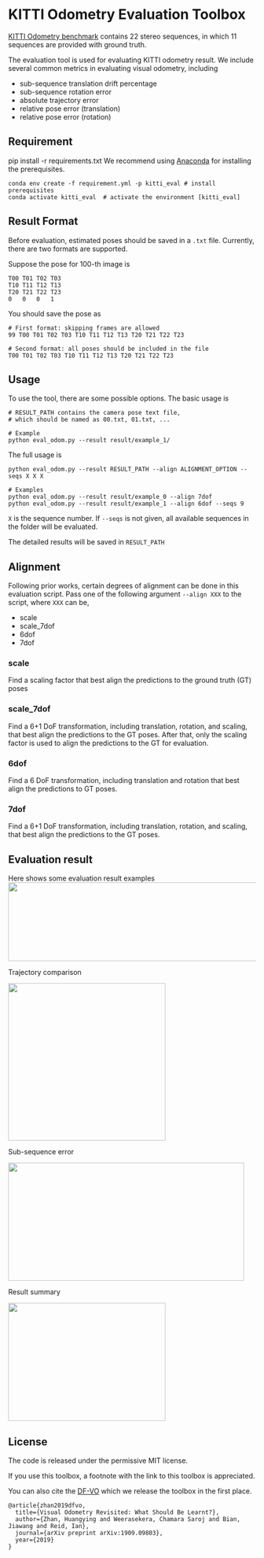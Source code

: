 # KITTI Odometry Evaluation Toolbox
[KITTI Odometry benchmark](http://www.cvlibs.net/datasets/kitti/eval_odometry.php) contains 22 stereo sequences, in which 11 sequences are provided with ground truth. 


The evaluation tool is used for evaluating KITTI odometry result.
We include several common metrics in evaluating visual odometry, including
* sub-sequence translation drift percentage
* sub-sequence rotation error 
* absolute trajectory error
* relative pose error (translation)
* relative pose error (rotation)

## Requirement
 pip install -r requirements.txt
We recommend using [Anaconda](https://www.anaconda.com/distribution/) for installing the prerequisites.

```
conda env create -f requirement.yml -p kitti_eval # install prerequisites
conda activate kitti_eval  # activate the environment [kitti_eval]
```

## Result Format
Before evaluation, estimated poses should be saved in a `.txt` file. 
Currently, there are two formats are supported.

Suppose the pose for 100-th image is 
```
T00 T01 T02 T03
T10 T11 T12 T13
T20 T21 T22 T23
0   0   0   1
```
You should save the pose as
```
# First format: skipping frames are allowed
99 T00 T01 T02 T03 T10 T11 T12 T13 T20 T21 T22 T23 

# Second format: all poses should be included in the file
T00 T01 T02 T03 T10 T11 T12 T13 T20 T21 T22 T23
```

## Usage
To use the tool, there are some possible options.
The basic usage is 
```
# RESULT_PATH contains the camera pose text file, 
# which should be named as 00.txt, 01.txt, ...

# Example
python eval_odom.py --result result/example_1/

```

The full usage is
```
python eval_odom.py --result RESULT_PATH --align ALIGNMENT_OPTION --seqs X X X

# Examples
python eval_odom.py --result result/example_0 --align 7dof
python eval_odom.py --result result/example_1 --align 6dof --seqs 9
```

`X` is the sequence number. If `--seqs` is not given, all available sequences in the folder will be evaluated.

The detailed results will be saved in `RESULT_PATH`

## Alignment
Following prior works, certain degrees of alignment can be done in this evaluation script. Pass one of the following argument `--align XXX` to the script, where `XXX` can be,
* scale
* scale_7dof
* 6dof
* 7dof

### scale
Find a scaling factor that best align the predictions to the ground truth (GT) poses

### scale_7dof
Find a 6+1 DoF transformation, including translation, rotation, and scaling, that best align the predictions to the GT poses.
After that, only the scaling factor is used to align the predictions to the GT for evaluation.

### 6dof
Find a 6 DoF transformation, including translation and rotation that best align the predictions to GT poses.

### 7dof
Find a 6+1 DoF transformation, including translation, rotation, and scaling, that best align the predictions to the GT poses.

## Evaluation result
Here shows some evaluation result examples
<img src='misc/run_eg.jpeg' width=640 height=160>

Trajectory comparison

<img src='misc/traj_eg.jpeg' width=320 height=320>

Sub-sequence error

<img src='misc/sub_seq_err.jpeg' width=480 height=240>

Result summary

<img src='misc/result_summary.jpeg' width=320 height=240>

## License
The code is released under the permissive MIT license.

If you use this toolbox, a footnote with the link to this toolbox is appreciated.

You can also cite the [DF-VO](https://github.com/Huangying-Zhan/DF-VO) which we release the toolbox in the first place.

```
@article{zhan2019dfvo,
  title={Visual Odometry Revisited: What Should Be Learnt?},
  author={Zhan, Huangying and Weerasekera, Chamara Saroj and Bian, Jiawang and Reid, Ian},
  journal={arXiv preprint arXiv:1909.09803},
  year={2019}
}
```
